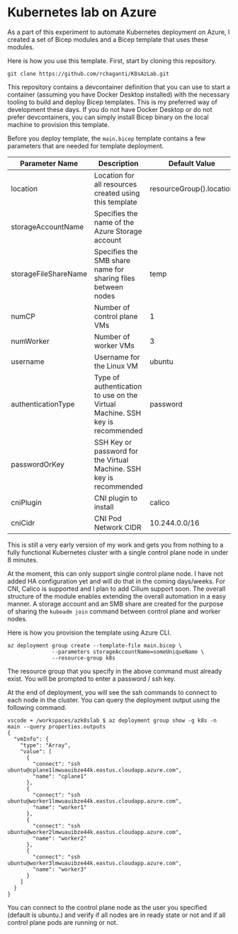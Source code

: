 # Kubernetes lab on Azure

As a part of this experiment to automate Kubernetes deployment on Azure, I created a set of Bicep modules and a Bicep template that uses these modules.

Here is how you use this template. First, start by cloning this repository.

```shell
git clone https://github.com/rchaganti/K8sAzLab.git
```

This repository contains a devcontainer definition that you can use to start a container (assuming you have Docker Desktop installed) with the necessary tooling to build and deploy Bicep templates. This is my preferred way of development these days. If you do not have Docker Desktop or do not prefer devcontainers, you can simply install Bicep binary on the local machine to provision this template.

Before you deploy template, the `main.bicep` template contains a few parameters that are needed for template deployment.

| Parameter Name       | Description                                                  | Default Value            |
| -------------------- | ------------------------------------------------------------ | ------------------------ |
| location             | Location for all resources created using this template       | resourceGroup().location |
| storageAccountName   | Specifies the name of the Azure Storage account              |                          |
| storageFileShareName | Specifies the SMB share name for sharing files between nodes | temp                     |
| numCP                | Number of control plane VMs                                  | 1                        |
| numWorker            | Number of worker VMs                                         | 3                        |
| username             | Username for the Linux VM                                    | ubuntu                   |
| authenticationType   | Type of authentication to use on the Virtual Machine. SSH key is recommended | password                 |
| passwordOrKey        | SSH Key or password for the Virtual Machine. SSH key is recommended |                          |
| cniPlugin            | CNI plugin to install                                        | calico                   |
| cniCidr              | CNI Pod Network CIDR                                         | 10.244.0.0/16            |

This is still a very early version of my work and gets you from nothing to a fully functional Kubernetes cluster with a single control plane node in under 8 minutes. 

At the moment, this can only support single control plane node. I have not added HA configuration yet and will do that in the coming days/weeks. For CNI, Calico is supported and I plan to add Cilium support soon. The overall structure of the module enables extending the overall automation in a easy manner. A storage account and an SMB share are created for the purpose of sharing the `kubeadm join` command between control plane and worker nodes.

Here is how you provision the template using Azure CLI.

```shell
az deployment group create --template-file main.bicep \
              --parameters storageAccountName=someUniqueName \
              --resource-group k8s
```

The resource group that you specify in the above command must already exist. You will be prompted to enter a password / ssh key.

At the end of deployment, you will see the ssh commands to connect to each node in the cluster. You can query the deployment output using the following command.

```shell
vscode ➜ /workspaces/azk8slab $ az deployment group show -g k8s -n main --query properties.outputs
{
  "vmInfo": {
    "type": "Array",
    "value": [
      {
        "connect": "ssh ubuntu@cplane1lmwuauibze44k.eastus.cloudapp.azure.com",
        "name": "cplane1"
      },
      {
        "connect": "ssh ubuntu@worker1lmwuauibze44k.eastus.cloudapp.azure.com",
        "name": "worker1"
      },
      {
        "connect": "ssh ubuntu@worker2lmwuauibze44k.eastus.cloudapp.azure.com",
        "name": "worker2"
      },
      {
        "connect": "ssh ubuntu@worker3lmwuauibze44k.eastus.cloudapp.azure.com",
        "name": "worker3"
      }
    ]
  }
}
```

You can connect to the control plane node as the user you specified (default is ubuntu.) and verify if all nodes are in ready state or not and if all control plane pods are running or not.
